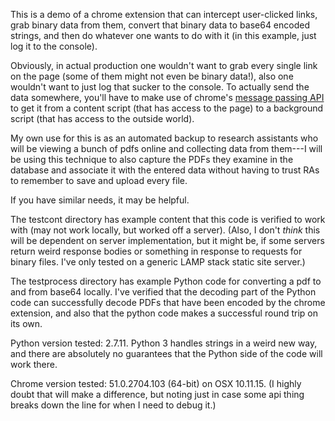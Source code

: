 This is a demo of a chrome extension that can intercept user-clicked links, grab binary data from them, convert that binary data to 
base64 encoded strings, and then do whatever one wants to do with it (in this example, just log it to the console). 

Obviously, in actual production one wouldn't want to grab every single link on the page (some of them might not even be binary data!), 
also one wouldn't want to just log that sucker to the console. To actually send the data somewhere, you'll have to make use of 
chrome's [message passing API](https://developer.chrome.com/extensions/messaging) to get it from a content script (that has access 
to the page) to a background script (that has access to the outside world).

My own use for this is as an automated backup to research assistants 
who will be viewing a bunch of pdfs online and collecting data from them---I will be using this technique to also capture the PDFs they 
examine in the database and associate it with the entered data without having to trust RAs to remember to save and upload every file. 

If you have similar needs, it may be helpful.

The testcont directory has example content that this code is verified to work with (may not work locally, but worked off a server). 
(Also, I don't *think* this will be dependent on server implementation, but it might be, if some servers return weird response bodies 
or something in response to requests for binary files.  I've only tested on a generic LAMP stack static site server.)

The testprocess directory has example Python code for converting a pdf to and from base64 locally. I've verified that the decoding 
part of the Python code can successfully decode PDFs that have been encoded by the chrome extension, and also that the python code makes 
a successful round trip on its own.

Python version tested: 2.7.11. Python 3 handles strings in a weird new way, and there are absolutely no guarantees that the Python side 
of the code will work there.

Chrome version tested: 51.0.2704.103 (64-bit) on OSX 10.11.15.  (I highly doubt that will make a difference, but noting 
just in case some api thing breaks down the line for when I need to debug it.)
